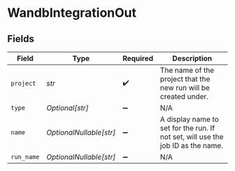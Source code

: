 # WandbIntegrationOut


## Fields

| Field                                                                           | Type                                                                            | Required                                                                        | Description                                                                     |
| ------------------------------------------------------------------------------- | ------------------------------------------------------------------------------- | ------------------------------------------------------------------------------- | ------------------------------------------------------------------------------- |
| `project`                                                                       | *str*                                                                           | :heavy_check_mark:                                                              | The name of the project that the new run will be created under.                 |
| `type`                                                                          | *Optional[str]*                                                                 | :heavy_minus_sign:                                                              | N/A                                                                             |
| `name`                                                                          | *OptionalNullable[str]*                                                         | :heavy_minus_sign:                                                              | A display name to set for the run. If not set, will use the job ID as the name. |
| `run_name`                                                                      | *OptionalNullable[str]*                                                         | :heavy_minus_sign:                                                              | N/A                                                                             |